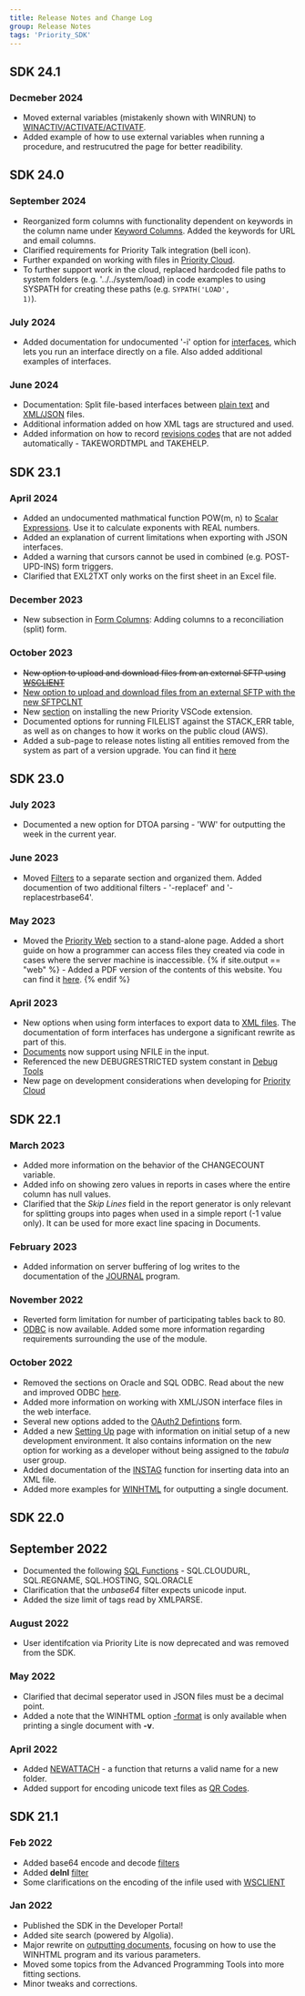 ```yaml
---
title: Release Notes and Change Log
group: Release Notes
tags: 'Priority_SDK'
---
```


## SDK 24.1

### Decmeber 2024

- Moved external variables (mistakenly shown with WINRUN) to [WINACTIV/ACTIVATE/ACTIVATF](Run-Procedure-SQLI).
- Added example of how to use external variables when running a procedure, and restrucutred the page for better readibility.

## SDK 24.0

### September 2024

- Reorganized form columns with functionality dependent on keywords in the column name under [Keyword Columns](Form-Columns#Keyword-Columns). Added the keywords for URL and email columns.
- Clarified requirements for Priority Talk integration (bell icon). 
- Further expanded on working with files in [Priority Cloud](Priority-Cloud).
- To further support work in the cloud, replaced hardcoded file paths to system folders (e.g. '../../system/load) in code examples to using SYSPATH for creating these paths (e.g. <CODE>SYPATH('LOAD', 1)</CODE>).


### July 2024

- Added documentation for undocumented '-i' option for [interfaces](Execute-Formloads), which lets you run an interface directly on a file.
Also added additional examples of interfaces.

### June 2024

- Documentation: Split file-based interfaces between [plain text](Load-Plain-Text) and [XML/JSON](Load-XML-JSON) files.
- Additional information added on how XML tags are structured and used.
- Added information on how to record [revisions codes](Installing-Customizations#additional-information-for-specific-modification-codes) that are not added automatically - TAKEWORDTMPL and TAKEHELP.

## SDK 23.1

### April 2024

- Added an undocumented mathmatical function POW(m, n) to [Scalar Expressions](Scalar-Expressions). Use it to calculate exponents with REAL numbers.
- Added an explanation of current limitations when exporting with JSON interfaces.
- Added a warning that cursors cannot be used in combined (e.g. POST-UPD-INS) form triggers.
- Clarified that EXL2TXT only works on the first sheet in an Excel file.

### December 2023

- New subsection in [Form Columns](Form-Columns): Adding columns to a reconciliation (split) form.

### October 2023

- <del>New option to upload and download files from an external SFTP using [WSCLIENT](WSCLIENT) </del>
- <ins>New option to upload and download files from an external SFTP with the new [SFTPCLNT](SFTPCLNT) </ins>
- New [section](VSCode-Extension) on installing the new Priority VSCode extension.
- Documented options for running FILELIST against the STACK_ERR table, as well as on changes to how it works on the public cloud (AWS).
- Added a sub-page to release notes listing all entities removed from the system as part of a version upgrade. You can find it [here](Removed-Entities)



## SDK 23.0

### July 2023

- Documented a new option for DTOA parsing - 'WW' for outputting the week in the current year.

### June 2023

- Moved [Filters](Filters) to a separate section and organized them. Added documention of two additional filters - '-replacef' and '-replacestrbase64'.

### May 2023

- Moved the [Priority Web](Priority-Web) section to a stand-alone page. Added a short guide on how a programmer can access files they created via code in cases where the server machine is inaccessible.
{% if site.output == "web" %} - Added a PDF version of the contents of this website. You can find it [here](https://cdn.priority-software.com/docs/PrioritySDK.pdf).
{% endif %}


### April 2023

- New options when using form interfaces to export data to [XML files](Loading-from-File#working-with-the-parsed-xml-file). The documentation of form interfaces has undergone a significant rewrite as part of this.
- [Documents](Documents) now support using NFILE in the input.
- Referenced the new DEBUGRESTRICTED system constant in [Debug Tools](Debug-Tools)
- New page on development considerations when developing for [Priority Cloud](Priority-Cloud)

## SDK 22.1

### March 2023

- Added more information on the behavior of the CHANGECOUNT variable. 
- Added info on showing zero values in reports in cases where the entire column has null values.
- Clarified that the *Skip Lines* field in the report generator is only relevant for splitting groups into pages when used in a simple report (-1 value only). It can be used for more exact line spacing in Documents.

### February 2023

- Added information on server buffering of log writes to the documentation of the [JOURNAL](Debug-Tools#tabulaini-definitions) program.

### November 2022

- Reverted form limitation for number of participating tables back to 80.
- [ODBC](../ODBC) is now available. Added some more information regarding requirements surrounding the use of the module.

### October 2022

- Removed the sections on Oracle and SQL ODBC. Read about the new and improved ODBC [here](../ODBC).
- Added more information on working with XML/JSON interface files in the web interface.
- Several new options added to the [OAuth2 Defintions](WSCLIENT#authenticating-with-oauth2) form.
- Added a new [Setting Up](Setting-Up) page with information on initial setup of a new development environment. It also contains information on the new option for working as a developer without being assigned to the *tabula* user group.
- Added documentation of the [INSTAG](XMLPARSE#inserting-data-into-an-xml-tag) function for inserting data into an XML file.
- Added more examples for [WINHTML](WINHTML#executing-the-document) for outputting a single document.

## SDK 22.0

## September 2022

- Documented the following [SQL Functions](SQL-Functions-Variables) - SQL.CLOUDURL, SQL.REGNAME, SQL.HOSTING, SQL.ORACLE
- Clarification that the *unbase64* filter expects unicode input.
- Added the size limit of tags read by XMLPARSE.

### August 2022

- User identifcation via Priority Lite is now deprecated and was removed from the SDK.

### May 2022

- Clarified that decimal seperator used in JSON files must be a decimal point.
- Added a note that the WINHTML option [-format](WINHTML#winhtml-parameters) is only available when printing a single document with **-v**.

### April 2022

- Added [NEWATTACH](Scalar-Expressions#strings) - a function that returns a valid name for a new folder.
- Added support for encoding unicode text files as [QR Codes](Report-Columns#displaying-qr-codes).

## SDK 21.1 

### Feb 2022

- Added base64 encode and decode [filters](Filters#base64)
- Added **delnl** [filter](Filters#file-formatting)
- Some clarifications on the encoding of the infile used with [WSCLIENT](WSCLIENT)

### Jan 2022

- Published the SDK in the Developer Portal!
- Added site search (powered by Algolia).
- Major rewrite on [outputting documents](Documents), focusing on how to use the WINHTML program and its various parameters.
- Moved some topics from the Advanced Programming Tools into more fitting sections.
- Minor tweaks and corrections.